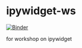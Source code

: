 # ipywidget-ws
[![Binder](https://mybinder.org/badge_logo.svg)](https://mybinder.org/v2/gh/Xilorole/ipywidget-ws/HEAD)

for workshop on ipywidget
